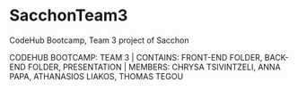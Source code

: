 # SacchonTeam3
 CodeHub Bootcamp, Team 3 project of Sacchon

CODEHUB BOOTCAMP: TEAM 3 | CONTAINS: FRONT-END FOLDER, BACK-END FOLDER, PRESENTATION | MEMBERS: CHRYSA TSIVINTZELI, ANNA PAPA, ATHANASIOS LIAKOS, THOMAS TEGOU
